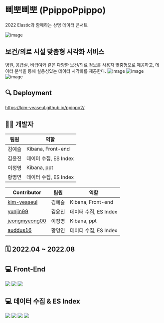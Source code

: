 # 삐뽀삐뽀 (PpippoPpippo)
2022 Elastic과 함께하는 상명 데이터 콘서트

![image](https://user-images.githubusercontent.com/60458457/187589905-83a2259e-d60d-47c1-8549-e86a434d8011.png)

## 보건/의료 시설 맞춤형 시각화 서비스
병원, 응급실, 비급여와 같은 다양한 보건/의료 정보를 사용자 맞춤형으로 제공하고, 데이터 분석을 통해 실용성있는 데이터 시각화를 제공한다.
![image](https://user-images.githubusercontent.com/60458457/187593531-33e582a8-3bd6-4177-8cdd-82934988f73d.png)
![image](https://user-images.githubusercontent.com/60458457/187593604-c7e64329-0862-441b-b70a-10b41ccdf42a.png)
![image](https://user-images.githubusercontent.com/60458457/187593642-616e525e-8ba6-44cf-afbe-f2933fdadb6b.png)

## 🔍 Deployment
https://kim-yeaseul.github.io/ppippo2/

## 👩‍💻 개발자

|팀원   | 역할          
| ------ | -----------------
| 김예슬 | Kibana, Front-end        
| 김윤진 | 데이터 수집, ES Index
| 이정명 | Kibana, ppt
| 황명연 | 데이터 수집, ES Index

| Contributor                             | 팀원   | 역할          
|----------------------------------------| ------ | -----------------
| [kim-yeaseul](https://github.com/kim-yeaseul)| 김예슬 | Kibana, Front-end         
| [yunjin99](https://github.com/yunjin99) | 김윤진 | 데이터 수집, ES Index
| [jeongmyeong00](https://github.com/jeongmyeong00)| 이정명 | Kibana, ppt        
| [auddus16](https://github.com/auddus16)| 황명연 | 데이터 수집, ES Index


## 🗓️ 2022.04 ~ 2022.08

## 💻 Front-End
<img src="https://img.shields.io/badge/HTML5-E34F26?style=flat&logo=HTML5&logoColor=white"/> <img src="https://img.shields.io/badge/CSS-1572B6?style=flat&logo=CSS3&logoColor=white"/> <img src="https://img.shields.io/badge/JavaScript-F7DF1E?style=flat&logo=JavaScript&logoColor=white"/>
## 💻 데이터 수집 & ES Index 
<img src="https://img.shields.io/badge/Python-3776AB?style=flat&logo=Python&logoColor=white"/> <img src="https://img.shields.io/badge/Elastic-005571?style=flat&logo=Elastic&logoColor=white"/> <img src="https://img.shields.io/badge/Elastic%20Cloud-005571?style=flat&logo=Elastic%20Cloud&logoColor=white"/> <img src="https://img.shields.io/badge/Elasticsearch-005571?style=flat&logo=Elasticsearch&logoColor=white"/>
